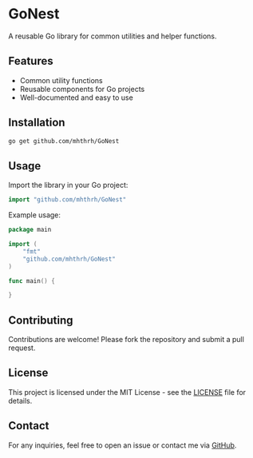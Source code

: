 # GoNest

A reusable Go library for common utilities and helper functions.

## Features
- Common utility functions
- Reusable components for Go projects
- Well-documented and easy to use

## Installation
```sh
go get github.com/mhthrh/GoNest
```

## Usage
Import the library in your Go project:
```go
import "github.com/mhthrh/GoNest"
```

Example usage:
```go
package main

import (
    "fmt"
    "github.com/mhthrh/GoNest"
)

func main() {

}
```

## Contributing
Contributions are welcome! Please fork the repository and submit a pull request.

## License
This project is licensed under the MIT License - see the [LICENSE](LICENSE) file for details.

## Contact
For any inquiries, feel free to open an issue or contact me via [GitHub](https://github.com/mhthrh).


